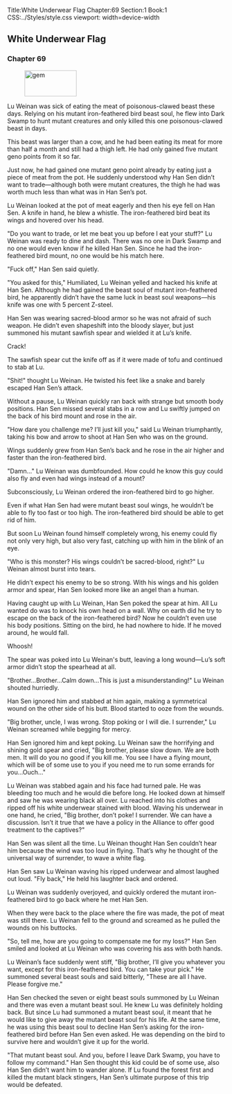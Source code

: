 Title:White Underwear Flag 
Chapter:69 
Section:1 
Book:1 
CSS:../Styles/style.css 
viewport: width=device-width
  
## White Underwear Flag
### Chapter 69
  
<figure>
	<img src="../Images/gem.gif" alt="gem" id="gem" width="120" height="60" />
</figure>
  

  
Lu Weinan was sick of eating the meat of poisonous-clawed beast these days. Relying on his mutant iron-feathered bird beast soul, he flew into Dark Swamp to hunt mutant creatures and only killed this one poisonous-clawed beast in days.

This beast was larger than a cow, and he had been eating its meat for more than half a month and still had a thigh left. He had only gained five mutant geno points from it so far.

Just now, he had gained one mutant geno point already by eating just a piece of meat from the pot. He suddenly understood why Han Sen didn’t want to trade—although both were mutant creatures, the thigh he had was worth much less than what was in Han Sen’s pot.

Lu Weinan looked at the pot of meat eagerly and then his eye fell on Han Sen. A knife in hand, he blew a whistle. The iron-feathered bird beat its wings and hovered over his head.

"Do you want to trade, or let me beat you up before I eat your stuff?" Lu Weinan was ready to dine and dash. There was no one in Dark Swamp and no one would even know if he killed Han Sen. Since he had the iron-feathered bird mount, no one would be his match here.

"Fuck off," Han Sen said quietly.

"You asked for this," Humiliated, Lu Weinan yelled and hacked his knife at Han Sen. Although he had gained the beast soul of mutant iron-feathered bird, he apparently didn’t have the same luck in beast soul weapons—his knife was one with 5 percent Z-steel.

Han Sen was wearing sacred-blood armor so he was not afraid of such weapon. He didn’t even shapeshift into the bloody slayer, but just summoned his mutant sawfish spear and wielded it at Lu’s knife.

Crack!

The sawfish spear cut the knife off as if it were made of tofu and continued to stab at Lu.

"Shit!" thought Lu Weinan. He twisted his feet like a snake and barely escaped Han Sen’s attack.

Without a pause, Lu Weinan quickly ran back with strange but smooth body positions. Han Sen missed several stabs in a row and Lu swiftly jumped on the back of his bird mount and rose in the air.

"How dare you challenge me? I’ll just kill you," said Lu Weinan triumphantly, taking his bow and arrow to shoot at Han Sen who was on the ground.

Wings suddenly grew from Han Sen’s back and he rose in the air higher and faster than the iron-feathered bird.

"Damn..." Lu Weinan was dumbfounded. How could he know this guy could also fly and even had wings instead of a mount?

Subconsciously, Lu Weinan ordered the iron-feathered bird to go higher.

Even if what Han Sen had were mutant beast soul wings, he wouldn’t be able to fly too fast or too high. The iron-feathered bird should be able to get rid of him.

But soon Lu Weinan found himself completely wrong, his enemy could fly not only very high, but also very fast, catching up with him in the blink of an eye.

"Who is this monster? His wings couldn’t be sacred-blood, right?" Lu Weinan almost burst into tears.

He didn’t expect his enemy to be so strong. With his wings and his golden armor and spear, Han Sen looked more like an angel than a human.

Having caught up with Lu Weinan, Han Sen poked the spear at him. All Lu wanted do was to knock his own head on a wall. Why on earth did he try to escape on the back of the iron-feathered bird? Now he couldn’t even use his body positions. Sitting on the bird, he had nowhere to hide. If he moved around, he would fall.

Whoosh!

The spear was poked into Lu Weinan's butt, leaving a long wound—Lu’s soft armor didn’t stop the spearhead at all.

"Brother...Brother...Calm down...This is just a misunderstanding!" Lu Weinan shouted hurriedly.

Han Sen ignored him and stabbed at him again, making a symmetrical wound on the other side of his butt. Blood started to ooze from the wounds.

"Big brother, uncle, I was wrong. Stop poking or I will die. I surrender," Lu Weinan screamed while begging for mercy.

Han Sen ignored him and kept poking. Lu Weinan saw the horrifying and shining gold spear and cried, "Big brother, please slow down. We are both men. It will do you no good if you kill me. You see I have a flying mount, which will be of some use to you if you need me to run some errands for you...Ouch..."

Lu Weinan was stabbed again and his face had turned pale. He was bleeding too much and he would die before long. He looked down at himself and saw he was wearing black all over. Lu reached into his clothes and ripped off his white underwear stained with blood. Waving his underwear in one hand, he cried, "Big brother, don’t poke! I surrender. We can have a discussion. Isn’t it true that we have a policy in the Alliance to offer good treatment to the captives?"

Han Sen was silent all the time. Lu Weinan thought Han Sen couldn’t hear him because the wind was too loud in flying. That’s why he thought of the universal way of surrender, to wave a white flag.

Han Sen saw Lu Weinan waving his ripped underwear and almost laughed out loud. "Fly back," He held his laughter back and ordered.

Lu Weinan was suddenly overjoyed, and quickly ordered the mutant iron-feathered bird to go back where he met Han Sen.

When they were back to the place where the fire was made, the pot of meat was still there. Lu Weinan fell to the ground and screamed as he pulled the wounds on his buttocks.

"So, tell me, how are you going to compensate me for my loss?" Han Sen smiled and looked at Lu Weinan who was covering his ass with both hands.

Lu Weinan’s face suddenly went stiff, "Big brother, I’ll give you whatever you want, except for this iron-feathered bird. You can take your pick." He summoned several beast souls and said bitterly, "These are all I have. Please forgive me."

Han Sen checked the seven or eight beast souls summoned by Lu Weinan and there was even a mutant beast soul. He knew Lu was definitely holding back. But since Lu had summoned a mutant beast soul, it meant that he would like to give away the mutant beast soul for his life. At the same time, he was using this beast soul to decline Han Sen’s asking for the iron-feathered bird before Han Sen even asked. He was depending on the bird to survive here and wouldn’t give it up for the world.

"That mutant beast soul. And you, before I leave Dark Swamp, you have to follow my command." Han Sen thought this kid could be of some use, also Han Sen didn’t want him to wander alone. If Lu found the forest first and killed the mutant black stingers, Han Sen’s ultimate purpose of this trip would be defeated.